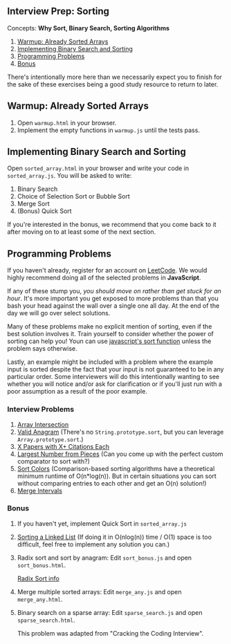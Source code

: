 ## Interview Prep: Sorting

Concepts: **Why Sort, Binary Search, Sorting Algorithms**

1. [Warmup: Already Sorted Arrays](#warmup)
1. [Implementing Binary Search and Sorting](#implementing-binary-search-and-sorting)
1. [Programming Problems](#programming-problems)
1. [Bonus](#bonus)

There's intentionally more here than we necessarily expect you to finish for the sake of these exercises being a good study resource to return to later.

## Warmup: Already Sorted Arrays

1. Open `warmup.html` in your browser.
1. Implement the empty functions in `warmup.js` until the tests pass.

## Implementing Binary Search and Sorting

Open `sorted_array.html` in your browser and write your code in `sorted_array.js`. You will be asked to write:

1. Binary Search
1. Choice of Selection Sort or Bubble Sort
1. Merge Sort
1. (Bonus) Quick Sort

If you're interested in the bonus, we recommend that you come back to it after moving on to at least some of the next section.

## Programming Problems

If you haven't already, register for an account on [LeetCode](https://leetcode.com). We would highly recommend doing all of the selected problems in **JavaScript**.

If any of these stump you, *you should move on rather than get stuck for an hour*. It's more important you get exposed to more problems than that you bash your head against the wall over a single one all day. At the end of the day we will go over select solutions.

Many of these problems make no explicit mention of sorting, even if the best solution involves it. Train yourself to consider whether the power of sorting can help you! Youn can use [javascript's sort function](https://developer.mozilla.org/en-US/docs/Web/JavaScript/Reference/Global_Objects/Array/sort) unless the problem says otherwise.

Lastly, an example might be included with a problem where the example input is sorted despite the fact that your input is not guaranteed to be in any particular order. Some interviewers will do this intentionally wanting to see whether you will notice and/or ask for clarification or if you'll just run with a poor assumption as a result of the poor example.

### Interview Problems

1. [Array Intersection](https://leetcode.com/problems/intersection-of-two-arrays/description/)
1. [Valid Anagram](https://leetcode.com/problems/valid-anagram/description/)
    (There's no `String.prototype.sort`, but you can leverage `Array.prototype.sort`.)
1. [X Papers with X+ Citations Each](https://leetcode.com/problems/h-index/description/)
1. [Largest Number from Pieces](https://leetcode.com/problems/largest-number/description/)
    (Can you come up with the perfect custom comparator to sort with?)
1. [Sort Colors](https://leetcode.com/problems/sort-colors/description/)
    (Comparison-based sorting algorithms have a theoretical minimum runtime of O(n*log(n)). But in certain situations you can sort without comparing entries to each other and get an O(n) solution!)
1. [Merge Intervals](https://leetcode.com/problems/merge-intervals/description/)

### Bonus

1. If you haven't yet, implement Quick Sort in `sorted_array.js`

1. [Sorting a Linked List](https://leetcode.com/problems/sort-list/description/)
    (If doing it in O(nlog(n)) time / O(1) space is too difficult, feel free to implement any solution you can.)

1. Radix sort and sort by anagram: Edit `sort_bonus.js` and open `sort_bonus.html`.

    [Radix Sort info](http://www.geeksforgeeks.org/radix-sort/)

1. Merge multiple sorted arrays: Edit `merge_any.js` and open `merge_any.html`.

1. Binary search on a sparse array: Edit `sparse_search.js` and open `sparse_search.html`.

    This problem was adapted from "Cracking the Coding Interview".

